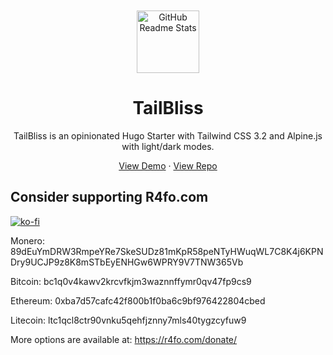 <p align="center" style="padding-top:20px">
 <img width="100px" src="https://raw.githubusercontent.com/nusserstudios/tailbliss/main/images/logo-tailbliss-round.svg" align="center" alt="GitHub Readme Stats" />
 <h1 align="center">TailBliss</h1>
 <p align="center">TailBliss is an opinionated Hugo Starter with Tailwind CSS 3.2 and Alpine.js with light/dark modes.</p>
</p>

  <p align="center">
    <a href="https://tailbliss.netlify.app/">View Demo</a>
    ·
    <a href="https://github.com/nusserstudios/tailbliss/">View Repo</a>
  </p>
</p>

## Consider supporting R4fo.com
[![ko-fi](https://ko-fi.com/img/githubbutton_sm.svg)](https://ko-fi.com/S6S0RIUXU) <br>

Monero: 89dEuYmDRW3RmpeYRe7SkeSUDz81mKpR58peNTyHWuqWL7C8K4j6KPNDry9UCJP9z8K8mSTbEyENHGw6WPRY9V7TNW365Vb <br>

Bitcoin: bc1q0v4kawv2krcvfkjm3waznnffymr0qv47fp9cs9 <br>

Ethereum: 0xba7d57cafc42f800b1f0ba6c9bf976422804cbed <br>

Litecoin: ltc1qcl8ctr90vnku5qehfjznny7mls40tygzcyfuw9 <br>

More options are available at: https://r4fo.com/donate/